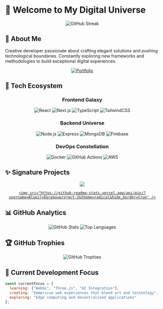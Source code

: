 # 👋 Welcome to My Digital Universe

<div align="center">
  <img src="https://github-readme-streak-stats.herokuapp.com/?user=bluezly&theme=radical&hide_border=true" alt="GitHub Streak" />
</div>

## 💫 About Me
Creative developer passionate about crafting elegant solutions and pushing technological boundaries. Constantly exploring new frameworks and methodologies to build exceptional digital experiences.

<div align="center">
  <a href="https://bluezlynet.glitch.me" target="_blank">
    <img src="https://img.shields.io/badge/Portfolio-bluezlynet.glitch.me-FF6C37?style=for-the-badge&logo=glitch&logoColor=white" alt="Portfolio" />
  </a>
</div>

## 🚀 Tech Ecosystem

<div align="center">
  
  ### Frontend Galaxy
  ![React](https://img.shields.io/badge/React-61DAFB?style=for-the-badge&logo=react&logoColor=black)
  ![Next.js](https://img.shields.io/badge/Next.js-000000?style=for-the-badge&logo=next.js&logoColor=white)
  ![TypeScript](https://img.shields.io/badge/TypeScript-3178C6?style=for-the-badge&logo=typescript&logoColor=white)
  ![TailwindCSS](https://img.shields.io/badge/Tailwind_CSS-38B2AC?style=for-the-badge&logo=tailwind-css&logoColor=white)
  
  ### Backend Universe
  ![Node.js](https://img.shields.io/badge/Node.js-339933?style=for-the-badge&logo=node.js&logoColor=white)
  ![Express](https://img.shields.io/badge/Express-000000?style=for-the-badge&logo=express&logoColor=white)
  ![MongoDB](https://img.shields.io/badge/MongoDB-47A248?style=for-the-badge&logo=mongodb&logoColor=white)
  ![Firebase](https://img.shields.io/badge/Firebase-FFCA28?style=for-the-badge&logo=firebase&logoColor=black)
  
  ### DevOps Constellation
  ![Docker](https://img.shields.io/badge/Docker-2496ED?style=for-the-badge&logo=docker&logoColor=white)
  ![GitHub Actions](https://img.shields.io/badge/GitHub_Actions-2088FF?style=for-the-badge&logo=github-actions&logoColor=white)
  ![AWS](https://img.shields.io/badge/AWS-232F3E?style=for-the-badge&logo=amazon-aws&logoColor=white)
  
</div>

## ✨ Signature Projects

<div align="center">
  <a
href="https://github.com/bluezly/project-1">
    <img src="https://github-readme-stats.vercel.app/api/pin/?username=bluezly&repo=project-1&theme=radical&hide_border=true" />
 
    <img src="https://github-readme-stats.vercel.app/api/pin/?username=BluezlyE&repo=project-2&theme=radical&hide_border=true" />
  </a>
</div>

## 📊 GitHub Analytics

<div align="center">
  <img src="https://github-readme-stats.vercel.app/api?username=Bluezly&show_icons=true&count_private=true&theme=radical&hide_border=true" alt="GitHub Stats" />
  <img src="https://github-readme-stats.vercel.app/api/top-langs/?username=Bluezly&layout=compact&theme=radical&hide_border=true" alt="Top Languages" />
</div>

## 🏆 GitHub Trophies

<div align="center">
  <img src="https://github-profile-trophy.vercel.app/?username=Bluezly&theme=radical&no-frame=true&column=7" alt="GitHub Trophies" />
</div>

## 🔄 Current Development Focus

```javascript
const currentFocus = {
  learning: ["WebGL", "Three.js", "AI Integration"],
  creating: "Immersive web experiences that blend art and technology",
  exploring: "Edge computing and decentralized applications"
};
